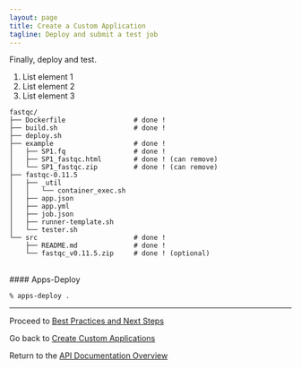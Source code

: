 ```yaml
---
layout: page
title: Create a Custom Application
tagline: Deploy and submit a test job
---
```


Finally, deploy and test.

1. List element 1
2. List element 2
3. List element 3


```
fastqc/
├── Dockerfile                 # done !
├── build.sh                   # done !
├── deploy.sh
├── example                    # done !
│   ├── SP1.fq                 # done !
│   ├── SP1_fastqc.html        # done ! (can remove)
│   └── SP1_fastqc.zip         # done ! (can remove)
├── fastqc-0.11.5
│   ├── _util
│   │   └── container_exec.sh
│   ├── app.json
│   ├── app.yml
│   ├── job.json
│   ├── runner-template.sh
│   └── tester.sh
└── src                        # done !
    ├── README.md              # done !
    └── fastqc_v0.11.5.zip     # done ! (optional)
```


<br>
#### Apps-Deploy

```
% apps-deploy .
```




---
Proceed to [Best Practices and Next Steps](03.create_app_05.md)

Go back to [Create Custom Applications](03.create_app.md)

Return to the [API Documentation Overview](../index.md)
